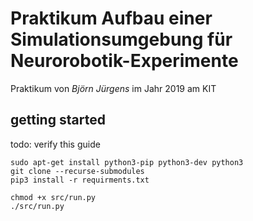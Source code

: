 
# Praktikum Aufbau einer Simulationsumgebung für Neurorobotik-Experimente

Praktikum von _Björn Jürgens_ im Jahr 2019 am KIT

## getting started

todo: verify this guide

``` 
sudo apt-get install python3-pip python3-dev python3
git clone --recurse-submodules
pip3 install -r requirments.txt

chmod +x src/run.py
./src/run.py
```
